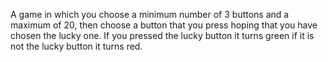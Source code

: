 A game in which you choose a minimum number of 3 buttons and a maximum of 20, then choose a button that you press hoping that you have chosen the lucky one. If you pressed the lucky button it turns green if it is not the lucky button it turns red.
